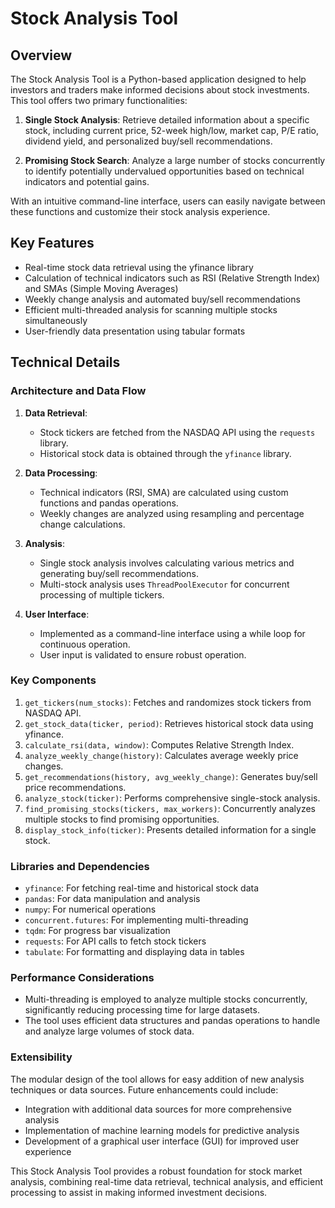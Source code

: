 # Stock Analysis Tool

## Overview

The Stock Analysis Tool is a Python-based application designed to help investors and traders make informed decisions about stock investments. This tool offers two primary functionalities:

1. **Single Stock Analysis**: Retrieve detailed information about a specific stock, including current price, 52-week high/low, market cap, P/E ratio, dividend yield, and personalized buy/sell recommendations.

2. **Promising Stock Search**: Analyze a large number of stocks concurrently to identify potentially undervalued opportunities based on technical indicators and potential gains.

With an intuitive command-line interface, users can easily navigate between these functions and customize their stock analysis experience.

## Key Features

- Real-time stock data retrieval using the yfinance library
- Calculation of technical indicators such as RSI (Relative Strength Index) and SMAs (Simple Moving Averages)
- Weekly change analysis and automated buy/sell recommendations
- Efficient multi-threaded analysis for scanning multiple stocks simultaneously
- User-friendly data presentation using tabular formats

## Technical Details

### Architecture and Data Flow

1. **Data Retrieval**: 
   - Stock tickers are fetched from the NASDAQ API using the `requests` library.
   - Historical stock data is obtained through the `yfinance` library.

2. **Data Processing**:
   - Technical indicators (RSI, SMA) are calculated using custom functions and pandas operations.
   - Weekly changes are analyzed using resampling and percentage change calculations.

3. **Analysis**:
   - Single stock analysis involves calculating various metrics and generating buy/sell recommendations.
   - Multi-stock analysis uses `ThreadPoolExecutor` for concurrent processing of multiple tickers.

4. **User Interface**:
   - Implemented as a command-line interface using a while loop for continuous operation.
   - User input is validated to ensure robust operation.

### Key Components

1. `get_tickers(num_stocks)`: Fetches and randomizes stock tickers from NASDAQ API.
2. `get_stock_data(ticker, period)`: Retrieves historical stock data using yfinance.
3. `calculate_rsi(data, window)`: Computes Relative Strength Index.
4. `analyze_weekly_change(history)`: Calculates average weekly price changes.
5. `get_recommendations(history, avg_weekly_change)`: Generates buy/sell price recommendations.
6. `analyze_stock(ticker)`: Performs comprehensive single-stock analysis.
7. `find_promising_stocks(tickers, max_workers)`: Concurrently analyzes multiple stocks to find promising opportunities.
8. `display_stock_info(ticker)`: Presents detailed information for a single stock.

### Libraries and Dependencies

- `yfinance`: For fetching real-time and historical stock data
- `pandas`: For data manipulation and analysis
- `numpy`: For numerical operations
- `concurrent.futures`: For implementing multi-threading
- `tqdm`: For progress bar visualization
- `requests`: For API calls to fetch stock tickers
- `tabulate`: For formatting and displaying data in tables

### Performance Considerations

- Multi-threading is employed to analyze multiple stocks concurrently, significantly reducing processing time for large datasets.
- The tool uses efficient data structures and pandas operations to handle and analyze large volumes of stock data.

### Extensibility

The modular design of the tool allows for easy addition of new analysis techniques or data sources. Future enhancements could include:

- Integration with additional data sources for more comprehensive analysis
- Implementation of machine learning models for predictive analysis
- Development of a graphical user interface (GUI) for improved user experience

This Stock Analysis Tool provides a robust foundation for stock market analysis, combining real-time data retrieval, technical analysis, and efficient processing to assist in making informed investment decisions.

